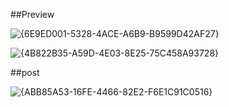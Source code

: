##Preview

![{6E9ED001-5328-4ACE-A6B9-B9599D42AF27}](https://github.com/user-attachments/assets/1a94f71c-8e84-4d6c-bce9-6c4eec4c4312)

![{4B822B35-A59D-4E03-8E25-75C458A93728}](https://github.com/user-attachments/assets/9ce6e975-ad97-462c-b45b-820567ab61a1)

##post

![{ABB85A53-16FE-4466-82E2-F6E1C91C0516}](https://github.com/user-attachments/assets/30b84677-1c4e-4e27-80dc-e3500a452ff1)



